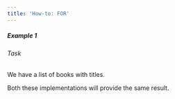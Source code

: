 ```yaml
---
title: 'How-to: FOR'
---
```


##### Example 1

###### Task

We have a list of books with titles.



Both these implementations will provide the same result.
